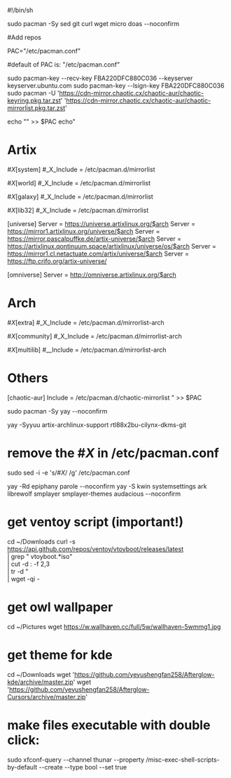 #!/bin/sh

sudo pacman -Sy sed git curl wget micro doas --noconfirm

#Add repos

PAC="/etc/pacman.conf"

#default of PAC is: "/etc/pacman.conf"

sudo pacman-key --recv-key FBA220DFC880C036 --keyserver keyserver.ubuntu.com
sudo pacman-key --lsign-key FBA220DFC880C036
sudo pacman -U 'https://cdn-mirror.chaotic.cx/chaotic-aur/chaotic-keyring.pkg.tar.zst' 'https://cdn-mirror.chaotic.cx/chaotic-aur/chaotic-mirrorlist.pkg.tar.zst'

echo "" >> $PAC
echo"
# Artix
#_X_[system]
#_X_Include = /etc/pacman.d/mirrorlist

#_X_[world]
#_X_Include = /etc/pacman.d/mirrorlist

#_X_[galaxy]
#_X_Include = /etc/pacman.d/mirrorlist

#_X_[lib32]
#_X_Include = /etc/pacman.d/mirrorlist

[universe]
Server = https://universe.artixlinux.org/$arch
Server = https://mirror1.artixlinux.org/universe/$arch
Server = https://mirror.pascalpuffke.de/artix-universe/$arch
Server = https://artixlinux.qontinuum.space/artixlinux/universe/os/$arch
Server = https://mirror1.cl.netactuate.com/artix/universe/$arch
Server = https://ftp.crifo.org/artix-universe/

[omniverse]
Server = http://omniverse.artixlinux.org/$arch

# Arch
#_X_[extra]
#_X_Include = /etc/pacman.d/mirrorlist-arch

#_X_[community]
#_X_Include = /etc/pacman.d/mirrorlist-arch

#_X_[multilib]
#__Include = /etc/pacman.d/mirrorlist-arch

# Others
[chaotic-aur]
Include = /etc/pacman.d/chaotic-mirrorlist
" >> $PAC

sudo pacman -Sy yay --noconfirm

yay -Syyuu artix-archlinux-support rtl88x2bu-cilynx-dkms-git

# remove the #_X_ in /etc/pacman.conf
sudo sed -i -e 's/#_X_/ /g' /etc/pacman.conf

yay -Rd epiphany parole --noconfirm
yay -S kwin systemsettings ark librewolf smplayer smplayer-themes audacious  --noconfirm

# get ventoy script (important!) 
cd ~/Downloads
curl -s https://api.github.com/repos/ventoy/vtoyboot/releases/latest \
| grep " vtoyboot.*iso" \
| cut -d : -f 2,3 \
| tr -d \" \
| wget -qi -

# get owl wallpaper
cd ~/Pictures
wget https://w.wallhaven.cc/full/5w/wallhaven-5wmmg1.jpg

# get theme for kde
cd ~/Downloads
wget 'https://github.com/yeyushengfan258/Afterglow-kde/archive/master.zip'
wget 'https://github.com/yeyushengfan258/Afterglow-Cursors/archive/master.zip' 

# make files executable with double click:
sudo xfconf-query --channel thunar --property /misc-exec-shell-scripts-by-default --create --type bool --set true


